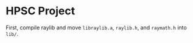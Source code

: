 # HPSC Project

First, compile raylib and move `libraylib.a`, `raylib.h`, and `raymath.h` into `lib/`.
